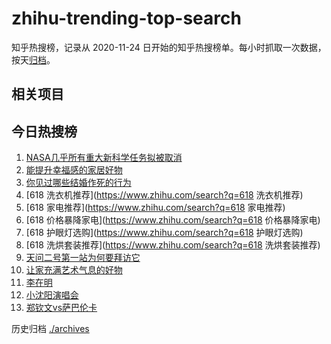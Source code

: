# zhihu-trending-top-search

知乎热搜榜，记录从 2020-11-24
日开始的知乎热搜榜单。每小时抓取一次数据，按天[归档](./archives)。

## 相关项目

## 今日热搜榜

<!-- BEGIN -->
<!-- 最后更新时间 Wed Jun 04 2025 11:41:42 GMT+0800 (China Standard Time) -->

1. [NASA几乎所有重大新科学任务拟被取消](https://www.zhihu.com/search?q=NASA几乎所有重大新科学任务拟被取消)
1. [能提升幸福感的家居好物](https://www.zhihu.com/search?q=能提升幸福感的家居好物)
1. [你见过哪些结婚作死的行为](https://www.zhihu.com/search?q=你见过哪些结婚作死的行为)
1. [618 洗衣机推荐](https://www.zhihu.com/search?q=618 洗衣机推荐)
1. [618 家电推荐](https://www.zhihu.com/search?q=618 家电推荐)
1. [618 价格暴降家电](https://www.zhihu.com/search?q=618 价格暴降家电)
1. [618 护眼灯选购](https://www.zhihu.com/search?q=618 护眼灯选购)
1. [618 洗烘套装推荐](https://www.zhihu.com/search?q=618 洗烘套装推荐)
1. [天问二号第一站为何要拜访它](https://www.zhihu.com/search?q=天问二号第一站为何要拜访它)
1. [让家充满艺术气息的好物](https://www.zhihu.com/search?q=让家充满艺术气息的好物)
1. [李在明](https://www.zhihu.com/search?q=李在明)
1. [小沈阳演唱会](https://www.zhihu.com/search?q=小沈阳演唱会)
1. [郑钦文vs萨巴伦卡](https://www.zhihu.com/search?q=郑钦文vs萨巴伦卡)

<!-- END -->

历史归档 [./archives](./archives)

